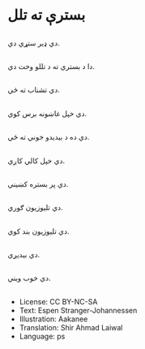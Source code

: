# بسترې ته تلل

##
دي ډیر ستړي دي.

##
دا د بستري ته د تللو وخت دي.

##
دي تشناب ته ځي.

##
دي خپل غاښونه برس کوي.

##
دي ده د بیدیدو خوني ته ځي.

##
دي خپل کالي کاږي.

##
دي پر بستره کښیني.

##
دي تلیوزیون ګوري.

##
دي تلیوزیون بند کوي.

##
دي بیدیږي.

##
دي خوب ویني.

##
* License: CC BY-NC-SA
* Text: Espen Stranger-Johannessen
* Illustration: Aakanee
* Translation: Shir Ahmad Laiwal
* Language: ps
